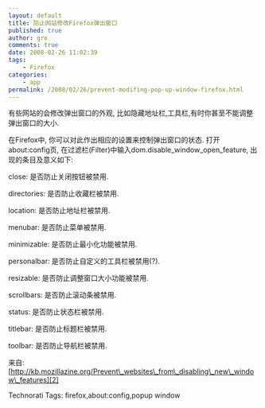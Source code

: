 ```yaml
---
layout: default
title: 防止网站修改Firefox弹出窗口
published: true
author: gro
comments: true
date: 2008-02-26 11:02:39
tags:
    - Firefox
categories:
    - app
permalink: /2008/02/26/prevent-modifing-pop-up-window-firefox.html
---
```

有些网站的会修改弹出窗口的外观, 比如隐藏地址栏,工具栏,有时你甚至不能调整弹出窗口的大小.[][1]
  
在Firefox中, 你可以对此作出相应的设置来控制弹出窗口的状态. 打开about:config页, 在过滤栏(Filter)中输入dom.disable\_window\_open_feature, 出现的条目及意义如下:



close: 是否防止关闭按钮被禁用.
  
directories: 是否防止收藏栏被禁用.
  
location: 是否防止地址栏被禁用.
  
menubar: 是否防止菜单被禁用.
  
minimizable: 是否防止最小化功能被禁用.
  
personalbar: 是否防止自定义的工具栏被禁用(?).
  
resizable: 是否防止调整窗口大小功能被禁用.
  
scrollbars: 是否防止滚动条被禁用.
  
status: 是否防止状态栏被禁用.
  
titlebar: 是否防止标题栏被禁用.
  
toolbar: 是否防止导航栏被禁用.

来自: [http://kb.mozillazine.org/Prevent\_websites\_from\_disabling\_new\_window\_features][2]


  Technorati Tags: firefox,about:config,popup window


 [1]: http://getfreeware.net/wp-content/uploads/2008/02/firefox-dom.jpg
 [2]: http://kb.mozillazine.org/Prevent_websites_from_disabling_new_window_features